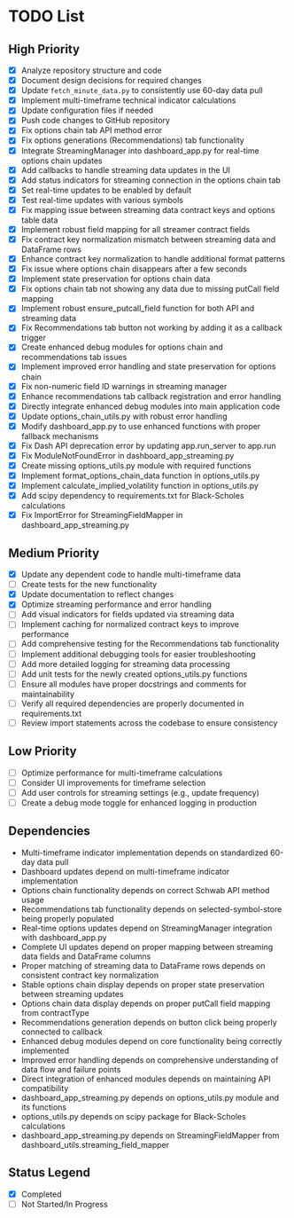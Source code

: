 # TODO List

## High Priority
- [x] Analyze repository structure and code
- [x] Document design decisions for required changes
- [x] Update `fetch_minute_data.py` to consistently use 60-day data pull
- [x] Implement multi-timeframe technical indicator calculations
- [x] Update configuration files if needed
- [x] Push code changes to GitHub repository
- [x] Fix options chain tab API method error
- [x] Fix options generations (Recommendations) tab functionality
- [x] Integrate StreamingManager into dashboard_app.py for real-time options chain updates
- [x] Add callbacks to handle streaming data updates in the UI
- [x] Add status indicators for streaming connection in the options chain tab
- [x] Set real-time updates to be enabled by default
- [x] Test real-time updates with various symbols
- [x] Fix mapping issue between streaming data contract keys and options table data
- [x] Implement robust field mapping for all streamer contract fields
- [x] Fix contract key normalization mismatch between streaming data and DataFrame rows
- [x] Enhance contract key normalization to handle additional format patterns
- [x] Fix issue where options chain disappears after a few seconds
- [x] Implement state preservation for options chain data
- [x] Fix options chain tab not showing any data due to missing putCall field mapping
- [x] Implement robust ensure_putcall_field function for both API and streaming data
- [x] Fix Recommendations tab button not working by adding it as a callback trigger
- [x] Create enhanced debug modules for options chain and recommendations tab issues
- [x] Implement improved error handling and state preservation for options chain
- [x] Fix non-numeric field ID warnings in streaming manager
- [x] Enhance recommendations tab callback registration and error handling
- [x] Directly integrate enhanced debug modules into main application code
- [x] Update options_chain_utils.py with robust error handling
- [x] Modify dashboard_app.py to use enhanced functions with proper fallback mechanisms
- [x] Fix Dash API deprecation error by updating app.run_server to app.run
- [x] Fix ModuleNotFoundError in dashboard_app_streaming.py
- [x] Create missing options_utils.py module with required functions
- [x] Implement format_options_chain_data function in options_utils.py
- [x] Implement calculate_implied_volatility function in options_utils.py
- [x] Add scipy dependency to requirements.txt for Black-Scholes calculations
- [x] Fix ImportError for StreamingFieldMapper in dashboard_app_streaming.py

## Medium Priority
- [x] Update any dependent code to handle multi-timeframe data
- [ ] Create tests for the new functionality
- [x] Update documentation to reflect changes
- [x] Optimize streaming performance and error handling
- [ ] Add visual indicators for fields updated via streaming data
- [ ] Implement caching for normalized contract keys to improve performance
- [ ] Add comprehensive testing for the Recommendations tab functionality
- [ ] Implement additional debugging tools for easier troubleshooting
- [ ] Add more detailed logging for streaming data processing
- [ ] Add unit tests for the newly created options_utils.py functions
- [ ] Ensure all modules have proper docstrings and comments for maintainability
- [ ] Verify all required dependencies are properly documented in requirements.txt
- [ ] Review import statements across the codebase to ensure consistency

## Low Priority
- [ ] Optimize performance for multi-timeframe calculations
- [ ] Consider UI improvements for timeframe selection
- [ ] Add user controls for streaming settings (e.g., update frequency)
- [ ] Create a debug mode toggle for enhanced logging in production

## Dependencies
- Multi-timeframe indicator implementation depends on standardized 60-day data pull
- Dashboard updates depend on multi-timeframe indicator implementation
- Options chain functionality depends on correct Schwab API method usage
- Recommendations tab functionality depends on selected-symbol-store being properly populated
- Real-time options updates depend on StreamingManager integration with dashboard_app.py
- Complete UI updates depend on proper mapping between streaming data fields and DataFrame columns
- Proper matching of streaming data to DataFrame rows depends on consistent contract key normalization
- Stable options chain display depends on proper state preservation between streaming updates
- Options chain data display depends on proper putCall field mapping from contractType
- Recommendations generation depends on button click being properly connected to callback
- Enhanced debug modules depend on core functionality being correctly implemented
- Improved error handling depends on comprehensive understanding of data flow and failure points
- Direct integration of enhanced modules depends on maintaining API compatibility
- dashboard_app_streaming.py depends on options_utils.py module and its functions
- options_utils.py depends on scipy package for Black-Scholes calculations
- dashboard_app_streaming.py depends on StreamingFieldMapper from dashboard_utils.streaming_field_mapper

## Status Legend
- [x] Completed
- [ ] Not Started/In Progress
